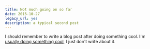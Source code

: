 ```yaml
---
title: Not much going on so far
date: 2015-10-27
legacy_url: yes
description: a typical second post
---
```


I should remember to write a blog post after doing something cool. I'm [usually doing something cool](https://github.com/blha303), I just don't write about it.
